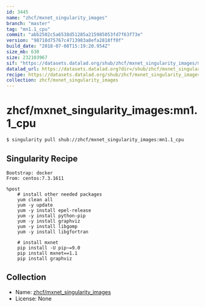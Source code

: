 ```yaml
---
id: 3445
name: "zhcf/mxnet_singularity_images"
branch: "master"
tag: "mn1.1_cpu"
commit: "abb2502c5a6538d51285a215985053fd7f63f73e"
version: "98718d75767c4713983a8efa2818ff0f"
build_date: "2018-07-08T15:19:20.954Z"
size_mb: 630
size: 232103967
sif: "https://datasets.datalad.org/shub/zhcf/mxnet_singularity_images/mn1.1_cpu/2018-07-08-abb2502c-98718d75/98718d75767c4713983a8efa2818ff0f.simg"
datalad_url: https://datasets.datalad.org?dir=/shub/zhcf/mxnet_singularity_images/mn1.1_cpu/2018-07-08-abb2502c-98718d75/
recipe: https://datasets.datalad.org/shub/zhcf/mxnet_singularity_images/mn1.1_cpu/2018-07-08-abb2502c-98718d75/Singularity
collection: zhcf/mxnet_singularity_images
---
```


# zhcf/mxnet_singularity_images:mn1.1_cpu

```bash
$ singularity pull shub://zhcf/mxnet_singularity_images:mn1.1_cpu
```

## Singularity Recipe

```singularity
Bootstrap: docker
From: centos:7.3.1611

%post
    # install other needed packages
    yum clean all
    yum -y update
    yum -y install epel-release
    yum -y install python-pip
    yum -y install graphviz
    yum -y install libgomp
    yum -y install libgfortran

    # install mxnet
    pip install -U pip~=9.0
    pip install mxnet==1.1
    pip install graphviz
```

## Collection

 - Name: [zhcf/mxnet_singularity_images](https://github.com/zhcf/mxnet_singularity_images)
 - License: None

